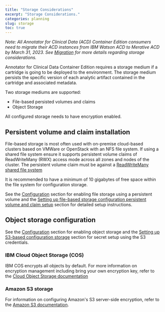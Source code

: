 ```yaml
---
title: "Storage Considerations"
excerpt: "Storage Considerations."
categories: planning
slug: storage
toc: true
---
```

<!--                                                                    -->
<!-- (C) Copyright Merative US L.P. and others 2018, 2023                -->
<!--                                                                    -->
<!-- SPDX-License-Identifier: Apache-2.0                                -->
<!--                                                                    -->


_Note: All Annotator for Clinical Data (ACD) Container Edition consumers need to migrate their ACD instances from IBM Watson ACD to Merative ACD by March 31, 2023. See [Migration](/migration/considerations/) for more details regarding storage considerations._

Annotator for Clinical Data Container Edition requires a storage medium if a cartridge is going to be deployed to the environment.  The storage medium persists the specific version of each analytic artifact contained in the cartridge and associated metadata.

Two storage mediums are supported:

- File-based persisted volumes and claims
- Object Storage

All configured storage needs to have encryption enabled.

## Persistent volume and claim installation

File-based storage is most often used with on-premise cloud-based clusters based on VMWare or OpenStack with an NFS file system. If using a shared file system ensure it supports persistent volume claims of ReadWriteMany (RWX) access mode across all zones and nodes of the cluster. The persistent volume claim must be against a [ReadWriteMany shared file system](https://docs.openshift.com/container-platform/4.7/storage/understanding-persistent-storage.html#pv-access-modes_understanding-persistent-storage)

It is recommended to have a minimum of 10 gigabytes of free space within the file system for configuration storage.

See the [Configuration](../../management/configuring) section for enabling file storage using a persistent volume and the [Setting up file-based storage configuration persistent volume and claim setup](../../installing/setup-namespace/#setting-up-file-based-storage-configuration-persistent-volume-and-claim-setup) section for detailed setup instructions.

## Object storage configuration

See the [Configuration](../../management/configuring) section for enabling object storage and the [Setting up S3-based configuration storage](../../installing/setup-namespace/#setting-up-s3-based-configuration-storage) section for secret setup using the S3 credentials.

### IBM Cloud Object Storage (COS)

IBM COS encrypts all objects by default. For more information on encryption management including bring your own encryption key, refer to the [Cloud Object Storage documentation](https://cloud.ibm.com/docs/cloud-object-storage?topic=cloud-object-storage-encryption)

### Amazon S3 storage

For information on configuring Amazon's S3 server-side encryption, refer to the [Amazon S3 documentation](https://docs.aws.amazon.com/AmazonS3/latest/userguide/UsingEncryption.html).
